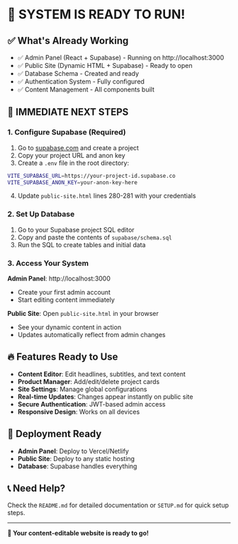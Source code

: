 # 🚀 SYSTEM IS READY TO RUN!

## ✅ What's Already Working

- ✅ Admin Panel (React + Supabase) - Running on http://localhost:3000
- ✅ Public Site (Dynamic HTML + Supabase) - Ready to open
- ✅ Database Schema - Created and ready
- ✅ Authentication System - Fully configured
- ✅ Content Management - All components built

## 🎯 IMMEDIATE NEXT STEPS

### 1. Configure Supabase (Required)
1. Go to [supabase.com](https://supabase.com) and create a project
2. Copy your project URL and anon key
3. Create a `.env` file in the root directory:

```bash
VITE_SUPABASE_URL=https://your-project-id.supabase.co
VITE_SUPABASE_ANON_KEY=your-anon-key-here
```

4. Update `public-site.html` lines 280-281 with your credentials

### 2. Set Up Database
1. Go to your Supabase project SQL editor
2. Copy and paste the contents of `supabase/schema.sql`
3. Run the SQL to create tables and initial data

### 3. Access Your System

**Admin Panel**: http://localhost:3000
- Create your first admin account
- Start editing content immediately

**Public Site**: Open `public-site.html` in your browser
- See your dynamic content in action
- Updates automatically reflect from admin changes

## 🔥 Features Ready to Use

- **Content Editor**: Edit headlines, subtitles, and text content
- **Product Manager**: Add/edit/delete project cards
- **Site Settings**: Manage global configurations
- **Real-time Updates**: Changes appear instantly on public site
- **Secure Authentication**: JWT-based admin access
- **Responsive Design**: Works on all devices

## 🚀 Deployment Ready

- **Admin Panel**: Deploy to Vercel/Netlify
- **Public Site**: Deploy to any static hosting
- **Database**: Supabase handles everything

## 📞 Need Help?

Check the `README.md` for detailed documentation or `SETUP.md` for quick setup steps.

---

**🎉 Your content-editable website is ready to go!**
